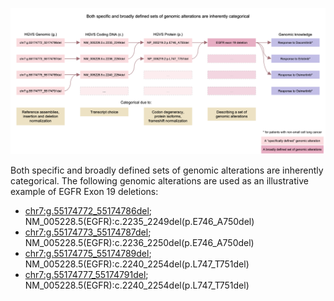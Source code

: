![Fig. 1](fig-1.png)

Both specific and broadly defined sets of genomic alterations are inherently categorical. The following genomic alterations are used as an illustrative example of EGFR Exon 19 deletions:
- [chr7:g.55174772_55174786del](https://grch38.genomenexus.org/variant/chr7:g.55174772_55174786del); NM_005228.5(EGFR):c.2235_2249del(p.E746_A750del)
- [chr7:g.55174773_55174787del](https://grch38.genomenexus.org/variant/chr7:g.55174773_55174787del); NM_005228.5(EGFR):c.2236_2250del(p.E746_A750del)
- [chr7:g.55174775_55174789del](https://grch38.genomenexus.org/variant/chr7:g.55174775_55174789del); NM_005228.5(EGFR):c.2240_2254del(p.L747_T751del)
- [chr7:g.55174777_55174791del](https://grch38.genomenexus.org/variant/chr7:g.55174775_55174789del); NM_005228.5(EGFR):c.2240_2254del(p.L747_T751del)
